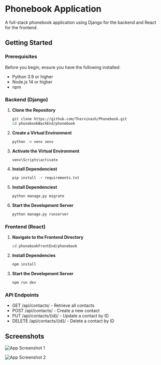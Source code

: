 # Phonebook Application

A full-stack phonebook application using Django for the backend and React for the frontend.

## Getting Started

### Prerequisites

Before you begin, ensure you have the following installed:

- Python 3.9 or higher
- Node.js 14 or higher
- npm

### Backend (Django)

1. **Clone the Repository**

   ```bash
   git clone https://github.com/Tharvinash/Phonebook.git
   cd phonebookBackEnd/phonebook

   ```

2. **Create a Virtual Environment**

   ```bash
   python -m venv venv

   ```

3. **Activate the Virtual Environment**

   ```bash
   venv\Scripts\activate

   ```

4. **Install Dependenciest**

   ```bash
   pip install -r requirements.txt

   ```

5. **Install Dependenciest**

   ```bash
   python manage.py migrate

   ```

6. **Start the Development Server**

   ```bash
   python manage.py runserver
   ```

### Frontend (React)

1. **Navigate to the Frontend Directory**

   ```bash
   cd phonebookFrontEnd/phonebook

   ```

2. **Install Dependencies**

   ```bash
   npm install

   ```

3. **Start the Development Server**

   ```bash
   npm run dev
   ```

### API Endpoints

- GET /api/contacts/ - Retrieve all contacts
- POST /api/contacts/ - Create a new contact
- PUT /api/contacts/{id}/ - Update a contact by ID
- DELETE /api/contacts/{id}/ - Delete a contact by ID

## Screenshots

![App Screenshot 1](https://github.com/user-attachments/assets/18a51134-ef9f-419a-ab46-714e61217189)

![App Screenshot 2](https://github.com/user-attachments/assets/5fe0df4e-d92f-47e6-85c2-5440e680743d)
